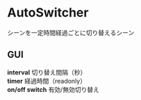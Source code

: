 # AutoSwitcher

シーンを一定時間経過ごとに切り替えるシーン

## GUI

**interval** 切り替え間隔（秒）  
**timer** 経過時間（readonly）  
**on/off switch** 有効/無効切り替え  

